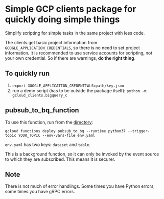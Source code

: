 # Simple GCP clients package for quickly doing simple things
Simplify scripting for simple tasks in the same project with less code.

The clients get basic project information from `GOOGLE_APPLICATION_CREDENTIALS`, so
there is no need to set project information. It is recommended to use service accounts
for scripting, not your own credential. So if there are warnings, **do the right thing**.

## To quickly run
1. `export GOOGLE_APPLICATION_CREDENTIALS=path/key.json`
1. run a demo script (has to be outside the package itself):
   `python -m gcloud_clients.bigquery_c`

## pubsub_to_bq_function
To use this function, run from the [directory](pubsub_to_bq_function):

`gcloud functions deploy pubsub_to_bq --runtime python37 --trigger-topic YOUR_TOPIC --env-vars-file env.yaml`

`env.yaml` has two keys: `dataset` and `table`.

This is a background function, so it can only be invoked by the event source to which they are subscribed.
This means it is securer.

## Note
There is not much of error handlings. Some times you have Python errors, some times you
have gRPC errors.
